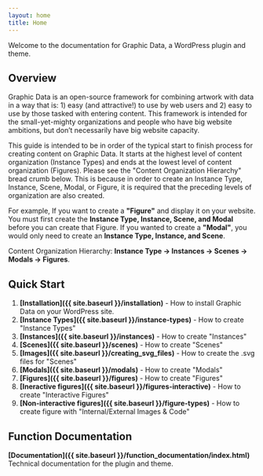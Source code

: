 ```yaml
---
layout: home
title: Home
---
```


Welcome to the documentation for Graphic Data, a WordPress plugin and theme.

## Overview

Graphic Data is an open-source framework for combining artwork with data in a way that is: 1) easy (and attractive!) to use by web users and 2) easy to use by those tasked with entering content. This framework is intended for the small-yet-mighty organizations and people who have big website ambitions, but don’t necessarily have big website capacity.

This guide is intended to be in order of the typical start to finish process for creating content on Graphic Data. It starts at the highest level of content organization (Instance Types) and ends at the lowest level of content organization (Figures). Please see the "Content Organization Hierarchy" bread crumb below. This is because in order to create an Instance Type, Instance, Scene, Modal, or Figure, it is required that the preceding levels of organization are also created. 

For example, If you want to create a **"Figure"** and display it on your website. You must first create the **Instance Type, Instance, Scene, and Modal** before you can create that Figure. If you wanted to create a **"Modal"**, you would only need to create an **Instance Type, Instance, and Scene**.

Content Organization Hierarchy: **Instance Type → Instances → Scenes → Modals → Figures**.

## Quick Start

1. **[Installation]({{ site.baseurl }}/installation)** - How to install Graphic Data on your WordPress site.
2. **[Instance Types]({{ site.baseurl }}/instance-types)** - How to create "Instance Types"
3. **[Instances]({{ site.baseurl }}/instances)** - How to create "Instances"
4. **[Scenes]({{ site.baseurl }}/scenes)** - How to create "Scenes"
5. **[Images]({{ site.baseurl }}/creating_svg_files)** - How to create the .svg files for "Scenes"
6. **[Modals]({{ site.baseurl }}/modals)** - How to create "Modals"
7. **[Figures]({{ site.baseurl }}/figures)** - How to create "Figures"
8. **[Ineractive figures]({{ site.baseurl }}/figures-interactive)** - How to create "Interactive Figures"
9. **[Non-interactive figures]({{ site.baseurl }}/figure-types)** - How to create figure with "Internal/External Images & Code"

## Function Documentation

**[Documentation]({{ site.baseurl }}/function_documentation/index.html)** Technical documentation for the plugin and theme.